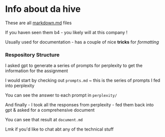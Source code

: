 # Info about da hive

These are all [markdown.md]([url](https://docs.github.com/en/get-started/writing-on-github/getting-started-with-writing-and-formatting-on-github/basic-writing-and-formatting-syntax)) files 

If you haven seen them b4 - you likely will at this company ! 

Usually used for documentation - has a couple of nice **tricks** for *formatting*

### Respository Structure

I asked gpt to generate a series of prompts for perplexity to get the information for the assignment

I would start by checking out `prompts.md` ~ this is the series of prompts I fed into perplexity

You can see the answer to each prompt in `perplexity/`

And finally - I took all the responses from perplexity - fed them back into gpt & asked for a comprehensive document

You can see that result at `document.md`

Lmk if you'd like to chat abt any of the technical stuff
